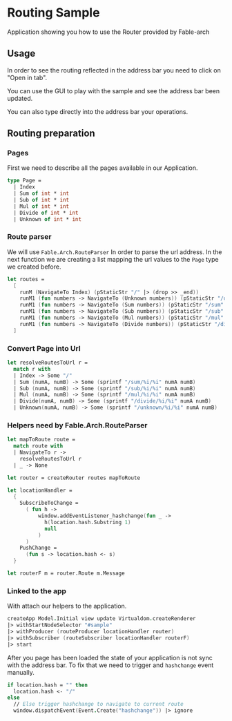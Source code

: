 # Routing Sample

Application showing you how to use the Router provided by Fable-arch

## Usage

In order to see the routing reflected in the address bar you need to click on "Open in tab".

You can use the GUI to play with the sample and see the address bar been updated.

You can also type directly into the address bar your operations.

## Routing preparation

### Pages

First we need to describe all the pages available in our Application.

```fsharp
type Page =
  | Index
  | Sum of int * int
  | Sub of int * int
  | Mul of int * int
  | Divide of int * int
  | Unknown of int * int
```

### Route parser

We will use `Fable.Arch.RouteParser` In order to parse the url address.
In the next function we are creating a list mapping the url values to the `Page` type we created before.

```fsharp
let routes =
  [
    runM (NavigateTo Index) (pStaticStr "/" |> (drop >> _end))
    runM1 (fun numbers -> NavigateTo (Unknown numbers)) (pStaticStr "/unknown" </.> pint </> pint |> _end)
    runM1 (fun numbers -> NavigateTo (Sum numbers)) (pStaticStr "/sum" </.> pint </> pint |> _end)
    runM1 (fun numbers -> NavigateTo (Sub numbers)) (pStaticStr "/sub" </.> pint </> pint |> _end)
    runM1 (fun numbers -> NavigateTo (Mul numbers)) (pStaticStr "/mul" </.> pint </> pint |> _end)
    runM1 (fun numbers -> NavigateTo (Divide numbers)) (pStaticStr "/divide" </.> pint </> pint |> _end)
  ]
```

### Convert Page into Url

```fsharp
let resolveRoutesToUrl r =
  match r with
  | Index -> Some "/"
  | Sum (numA, numB) -> Some (sprintf "/sum/%i/%i" numA numB)
  | Sub (numA, numB) -> Some (sprintf "/sub/%i/%i" numA numB)
  | Mul (numA, numB) -> Some (sprintf "/mul/%i/%i" numA numB)
  | Divide(numA, numB) -> Some (sprintf "/divide/%i/%i" numA numB)
  | Unknown(numA, numB) -> Some (sprintf "/unknown/%i/%i" numA numB)
```

### Helpers need by Fable.Arch.RouteParser

```fsharp
let mapToRoute route =
  match route with
  | NavigateTo r ->
    resolveRoutesToUrl r
  | _ -> None

let router = createRouter routes mapToRoute

let locationHandler =
  {
    SubscribeToChange =
      ( fun h ->
          window.addEventListener_hashchange(fun _ ->
            h(location.hash.Substring 1)
            null
          )
      )
    PushChange =
      (fun s -> location.hash <- s)
  }

let routerF m = router.Route m.Message
```

### Linked to the app

With attach our helpers to the application.

```fsharp
createApp Model.Initial view update Virtualdom.createRenderer
|> withStartNodeSelector "#sample"
|> withProducer (routeProducer locationHandler router)
|> withSubscriber (routeSubscriber locationHandler routerF)
|> start
```

After you page has been loaded the state of your application is not sync with the address bar.
To fix that we need to trigger and `hashchange` event manually.

```fsharp
if location.hash = "" then
  location.hash <- "/"
else
  // Else trigger hashchange to navigate to current route
  window.dispatchEvent(Event.Create("hashchange")) |> ignore
```

